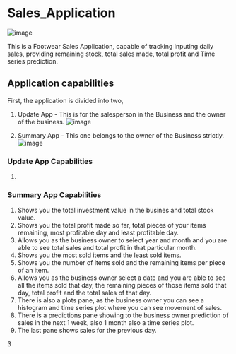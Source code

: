# Sales_Application

![image](https://github.com/user-attachments/assets/e86fa4c5-3b9e-4b2c-a446-41ce8b6d7bc2)

This is a Footwear Sales Application, capable of tracking  inputing daily sales, providing remaining stock, total sales made, total profit and Time series prediction.

## Application capabilities
First, the application is divided into two,
1. Update App - This is for the salesperson in the Business and the owner of the business.
![image](https://github.com/user-attachments/assets/5048d032-467a-42d4-97b9-b94f502621b1)

2. Summary App - This one belongs to the owner of the Business strictly.
![image](https://github.com/user-attachments/assets/3b55ada9-a2eb-4aaa-9f5e-897fa8ef2190)


### Update App Capabilities
1. 

### Summary App Capabilities
1. Shows you the total investment value in the busines and total stock value.
2. Shows you the total profit made so far, total pieces of your items remaining, most profitable day and least profitable day.
3. Allows you as the business owner to select year and month and you are able to see total sales and total profit in that particular month.
4. Shows you the most sold items and the least sold items.
5. Shows you the number of items sold and the remaining items per piece of an item.
6. Allows you as the business owner select a date and you are able to see all the items sold that day, the remaining pieces of those items sold that day, total profit and the total sales of that day.
7. There is also a plots pane, as the business owner you can see a histogram and time series plot where you can see movement of sales.
8. There is a predictions pane showing to the business owner prediction of sales in the next 1 week, also 1 month also a time series plot.
9. The last pane shows sales for the previous day.








3
